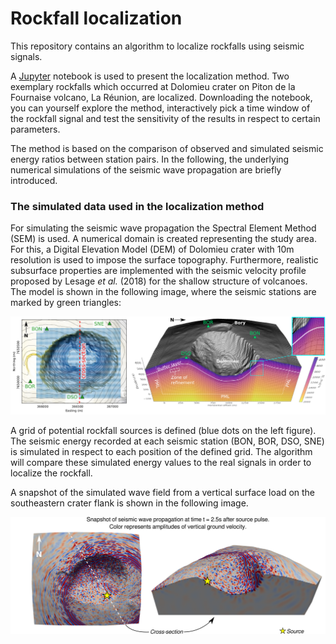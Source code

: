# Rockfall localization

This repository contains an algorithm to localize rockfalls using seismic signals. 

A [Jupyter](https://jupyter.org/) notebook is used to present the localization method. Two exemplary rockfalls which occurred at Dolomieu crater on Piton de la Fournaise volcano, La Réunion, are localized. Downloading the notebook, you can yourself explore the method, interactively pick a time window of the rockfall signal and test the sensitivity of the results in respect to certain parameters. 

The method is based on the comparison of observed and simulated seismic energy ratios between station pairs. In the following, the underlying numerical simulations of the seismic wave propagation are briefly introduced. 

### The simulated data used in the localization method

For simulating the seismic wave propagation the Spectral Element Method (SEM) is used. A numerical domain is created representing the study area. For this, a Digital Elevation Model (DEM) of Dolomieu crater with 10m resolution is used to impose the surface topography. Furthermore, realistic subsurface properties are implemented with the seismic velocity profile proposed by Lesage *et al.* (2018) for the shallow structure of volcanoes. The model is shown in the following image, where the seismic stations are marked by green triangles:

![Dolomieu map and Earth model](images/map_model.png)

A grid of potential rockfall sources is defined (blue dots on the left figure). The seismic energy recorded at each seismic station (BON, BOR, DSO, SNE) is simulated in respect to each position of the defined grid. The algorithm will compare these simulated energy values to the real signals in order to localize the rockfall.

A snapshot of the simulated wave field from a vertical surface load on the southeastern crater flank is shown in the following image. 

![Simulation snapshots](images/snaps.png)
